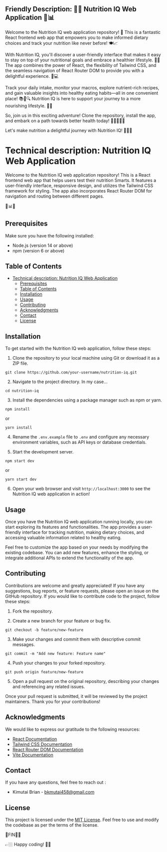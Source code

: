 ## Friendly Description: 🌱🍎 Nutrition IQ Web Application 🥦📊

Welcome to the Nutrition IQ web application repository! 🎉 This is a fantastic React frontend web app that empowers you to make informed dietary choices and track your nutrition like never before! 🍽️📈

With Nutrition IQ, you'll discover a user-friendly interface that makes it easy to stay on top of your nutritional goals and embrace a healthier lifestyle. 🌿✨ The app combines the power of React, the flexibility of Tailwind CSS, and the seamless navigation of React Router DOM to provide you with a delightful experience. 🚀💻

Track your daily intake, monitor your macros, explore nutrient-rich recipes, and gain valuable insights into healthy eating habits—all in one convenient place! 📚🥗🔍 Nutrition IQ is here to support your journey to a more nourishing lifestyle. 💪💚

So, join us in this exciting adventure! Clone the repository, install the app, and embark on a path towards better health today! 🌟👩‍🍳👨‍🍳

Let's make nutrition a delightful journey with Nutrition IQ! 🥦🍎💚

# Technical description: Nutrition IQ Web Application

Welcome to the Nutrition IQ web application repository! This is a React frontend web app that helps users test their nutrition Smarts. It features a user-friendly interface, responsive design, and utilizes the Tailwind CSS framework for styling. The app also incorporates React Router DOM for navigation and routing between different pages.

🥦📊🍎

## Prerequisites

Make sure you have the following installed:

- Node.js (version 14 or above)
- npm (version 6 or above)
  
## Table of Contents

- [Technical description: Nutrition IQ Web Application](#technical-description-nutrition-iq-web-application)
  - [Prerequisites](#prerequisites)
  - [Table of Contents](#table-of-contents)
  - [Installation](#installation)
  - [Usage](#usage)
  - [Contributing](#contributing)
  - [Acknowledgments](#acknowledgments)
  - [Contact](#contact)
  - [License](#license)

## Installation

To get started with the Nutrition IQ web application, follow these steps:

1. Clone the repository to your local machine using Git or download it as a ZIP file.

```shell
git clone https://github.com/your-username/nutrition-iq.git
```

2. Navigate to the project directory. In my case...

```shell
cd nutrition-iq
```

3. Install the dependencies using a package manager such as npm or yarn.

```shell
npm install
```
or
```shell
yarn install
```

4. Rename the `.env.example` file to `.env` and configure any necessary environment variables, such as API keys or database credentials.

5. Start the development server.

```shell
npm start dev
```
or
```shell
yarn start dev
```

6. Open your web browser and visit `http://localhost:3000` to see the Nutrition IQ web application in action!

## Usage

Once you have the Nutrition IQ web application running locally, you can start exploring its features and functionalities. The app provides a user-friendly interface for tracking nutrition, making dietary choices, and accessing valuable information related to healthy eating.

Feel free to customize the app based on your needs by modifying the existing codebase. You can add new features, enhance the styling, or integrate additional APIs to extend the functionality of the app.

## Contributing

Contributions are welcome and greatly appreciated! If you have any suggestions, bug reports, or feature requests, please open an issue on the GitHub repository. If you would like to contribute code to the project, follow these steps:

1. Fork the repository.

2. Create a new branch for your feature or bug fix.

```shell
git checkout -b feature/new-feature
```

3. Make your changes and commit them with descriptive commit messages.

```shell
git commit -m "Add new feature: Feature name"
```

4. Push your changes to your forked repository.

```
git push origin feature/new-feature
```

5. Open a pull request on the original repository, describing your changes and referencing any related issues.

Once your pull request is submitted, it will be reviewed by the project maintainers. Thank you for your contributions!
## Acknowledgments

We would like to express our gratitude to the following resources:

- [React Documentation](https://reactjs.org/docs)
- [Tailwind CSS Documentation](https://tailwindcss.com/docs)
- [React Router DOM Documentation](https://reactrouter.com)
- [Vite Documentation](https://vitejs.dev/docs)

## Contact

If you have any questions, feel free to reach out :

- Kimutai Brian - bkmutai458@gmail.com


## License

This project is licensed under the [MIT License](LICENSE). Feel free to use and modify the codebase as per the terms of the license.

📝FIN📜✨

👉🏼 Happy coding! 🚀🎉